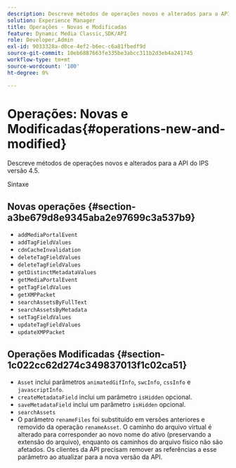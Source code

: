 ```yaml
---
description: Descreve métodos de operações novos e alterados para a API do IPS versão 4.5.
solution: Experience Manager
title: Operações - Novas e Modificadas
feature: Dynamic Media Classic,SDK/API
role: Developer,Admin
exl-id: 9033328a-d0ce-4ef2-b6ec-c6a81fbedf9d
source-git-commit: 10eb6887663fe335be3abcc311b2d3eb4a241745
workflow-type: tm+mt
source-wordcount: '100'
ht-degree: 0%

---
```


# Operações: Novas e Modificadas{#operations-new-and-modified}

Descreve métodos de operações novos e alterados para a API do IPS versão 4.5.

Sintaxe

## Novas operações {#section-a3be679d8e9345aba2e97699c3a537b9}

* `addMediaPortalEvent`
* `addTagFieldValues`
* `cdnCacheInvalidation`
* `deleteTagFieldValues`
* `deleteTagFieldValues`
* `getDistinctMetadataValues`
* `getMediaPortalEvent`
* `getTagFieldValues`
* `getXMPPacket`
* `searchAssetsByFullText`
* `searchAssetsByMetadata`
* `setTagFieldValues`
* `updateTagFieldValues`
* `updateXMPPacket`

## Operações Modificadas {#section-1c022cc62d274c349837013f1c02ca51}

* `Asset` inclui parâmetros `animatedGifInfo`, `swcInfo`, `cssInfo` e `javascriptInfo`.
* `createMetadataField` inclui um parâmetro `isHidden` opcional.
* `saveMetadataField` inclui um parâmetro `isHidden` opcional.
* `searchAssets`
* O parâmetro `renameFiles` foi substituído em versões anteriores e removido da operação `renameAsset`. O caminho do arquivo virtual é alterado para corresponder ao novo nome do ativo (preservando a extensão do arquivo), enquanto os caminhos do arquivo físico não são afetados. Os clientes da API precisam remover as referências a esse parâmetro ao atualizar para a nova versão da API.
